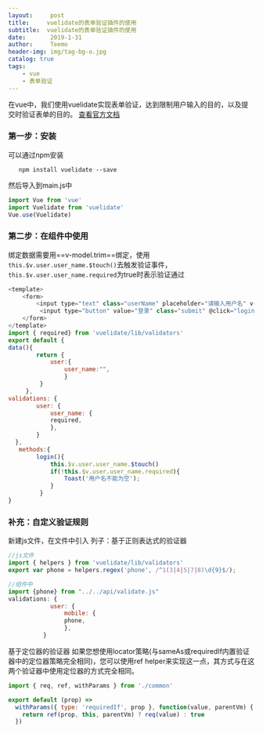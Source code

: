 ```yaml
---
layout:     post
title:     vuelidate的表单验证插件的使用
subtitle:  vuelidate的表单验证插件的使用
date:       2019-1-31
author:     Teemo
header-img: img/tag-bg-o.jpg
catalog: true
tags:
    - vue
    - 表单验证
---
```



在vue中，我们使用vuelidate实现表单验证，达到限制用户输入的目的，以及提交时验证表单的目的。
 [查看官方文档](https://monterail.github.io/vuelidate/)
 ### 第一步：安装
 可以通过npm安装
 ```
 	npm install vuelidate --save
 ```
 然后导入到main.js中
 ```js
 import Vue from 'vue'
import Vuelidate from 'vuelidate'
Vue.use(Vuelidate)
 ```
### 第二步：在组件中使用
绑定数据需要用==v-model.trim==绑定，使用```this.$v.user.user_name.$touch()```去触发验证事件，```this.$v.user.user_name.required```为true时表示验证通过
```js
<template>
	<form>
		<input type="text" class="userName" placeholder="请输入用户名" v-model.trim="user.user_name">
		 <input type="button" value="登录" class="submit" @click="login">
	</form>
</template>
import { required} from 'vuelidate/lib/validators'
export default {
data(){
        return {
            user:{
                user_name:"",
                }
         }
     },
validations: {
        user: {
            user_name: {
            required,
            },
        }
  },
   methods:{
        login(){
            this.$v.user.user_name.$touch()
            if(!this.$v.user.user_name.required){
				Toast('用户名不能为空');
            }
         }
}
```
### 补充：自定义验证规则
新建js文件，在文件中引入
列子：基于正则表达式的验证器
```js
//js文件
import { helpers } from 'vuelidate/lib/validators'
export var phone = helpers.regex('phone', /^1(3|4|5|7|8)\d{9}$/);

//组件中
import {phone} from "../../api/validate.js"
validations: {
            user: {
                mobile: {
				phone,
                },   
          }
```
基于定位器的验证器
如果您想使用locator策略(与sameAs或requiredIf内置验证器中的定位器策略完全相同)，您可以使用ref helper来实现这一点，其方式与在这两个验证器中使用定位器的方式完全相同。
```js
import { req, ref, withParams } from './common'

export default (prop) =>
  withParams({ type: 'requiredIf', prop }, function(value, parentVm) {
    return ref(prop, this, parentVm) ? req(value) : true
  })
```